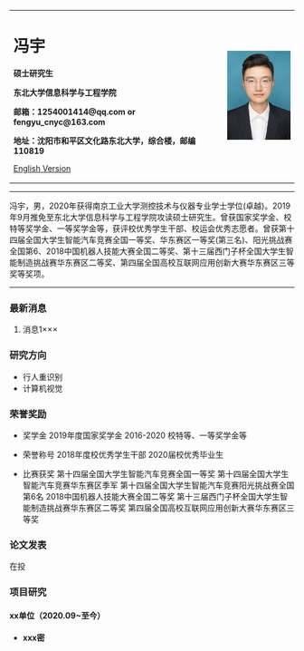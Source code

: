 <div>
<table border="0">
  <tr>
    <td width="75%">
      <h1>冯宇</h1>
      <p><b>硕士研究生</b></p>
      <p><b>东北大学信息科学与工程学院</b></p>
      <p><b>邮箱：1254001414@qq.com or fengyu_cnyc@163.com</b></p>
      <p><b>地址：沈阳市和平区文化路东北大学，综合楼，邮编110819</b></p>
      <p><a href="/index-en.html">English Version</a></p>
    </td>
    <td width="25%">
      <img src="/QQ图片20201007223050.jpg" width="100%">
    </td>
  </tr>
</table>
</div>

---

冯宇，男，2020年获得南京工业大学测控技术与仪器专业学士学位(卓越)。2019年9月推免至东北大学信息科学与工程学院攻读硕士研究生。曾获国家奖学金、校特等奖学金、一等奖学金等，获评校优秀学生干部、校运会优秀志愿者。曾获第十四届全国大学生智能汽车竞赛全国一等奖、华东赛区一等奖(第三名)、阳光挑战赛全国第6、2018中国机器人技能大赛全国二等奖、第十三届西门子杯全国大学生智能制造挑战赛华东赛区二等奖、第四届全国高校互联网应用创新大赛华东赛区三等奖等奖项。

---

### 最新消息
1. 消息1×××

### 研究方向
- 行人重识别
- 计算机视觉

### 荣誉奖励
- 奖学金
2019年度国家奖学金  2016-2020 校特等、一等奖学金等

- 荣誉称号
2018年度校优秀学生干部
2020届校优秀毕业生
- 比赛获奖
第十四届全国大学生智能汽车竞赛全国一等奖
第十四届全国大学生智能汽车竞赛华东赛区季军
第十四届全国大学生智能汽车竞赛阳光挑战赛全国第6名
2018中国机器人技能大赛全国二等奖
第十三届西门子杯全国大学生智能制造挑战赛华东赛区二等奖
第四届全国高校互联网应用创新大赛华东赛区三等奖



### 论文发表
在投

### 项目研究
#### xx单位（2020.09~至今）
- **xxx密**  



